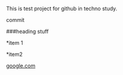 This is test project for github in techno study.

commit

###heading stuff

*item 1

*item2

[google.com](google.com)
